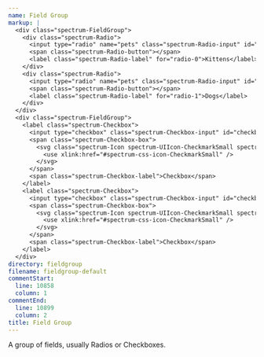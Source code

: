 ```yaml
---
name: Field Group
markup: |
  <div class="spectrum-FieldGroup">
    <div class="spectrum-Radio">
      <input type="radio" name="pets" class="spectrum-Radio-input" id="radio-0">
      <span class="spectrum-Radio-button"></span>
      <label class="spectrum-Radio-label" for="radio-0">Kittens</label>
    </div>
    <div class="spectrum-Radio">
      <input type="radio" name="pets" class="spectrum-Radio-input" id="radio-1">
      <span class="spectrum-Radio-button"></span>
      <label class="spectrum-Radio-label" for="radio-1">Dogs</label>
    </div>
  </div>
  <div class="spectrum-FieldGroup">
    <label class="spectrum-Checkbox">
      <input type="checkbox" class="spectrum-Checkbox-input" id="checkbox-0">
      <span class="spectrum-Checkbox-box">
        <svg class="spectrum-Icon spectrum-UIIcon-CheckmarkSmall spectrum-Checkbox-checkmark" focusable="false" aria-hidden="true">
          <use xlink:href="#spectrum-css-icon-CheckmarkSmall" />
        </svg>
      </span>
      <span class="spectrum-Checkbox-label">Checkbox</span>
    </label>
    <label class="spectrum-Checkbox">
      <input type="checkbox" class="spectrum-Checkbox-input" id="checkbox-1" checked>
      <span class="spectrum-Checkbox-box">
        <svg class="spectrum-Icon spectrum-UIIcon-CheckmarkSmall spectrum-Checkbox-checkmark" focusable="false" aria-hidden="true">
          <use xlink:href="#spectrum-css-icon-CheckmarkSmall" />
        </svg>
      </span>
      <span class="spectrum-Checkbox-label">Checkbox</span>
    </label>
  </div>
directory: fieldgroup
filename: fieldgroup-default
commentStart:
  line: 10858
  column: 1
commentEnd:
  line: 10899
  column: 2
title: Field Group
---
```

A group of fields, usually Radios or Checkboxes.